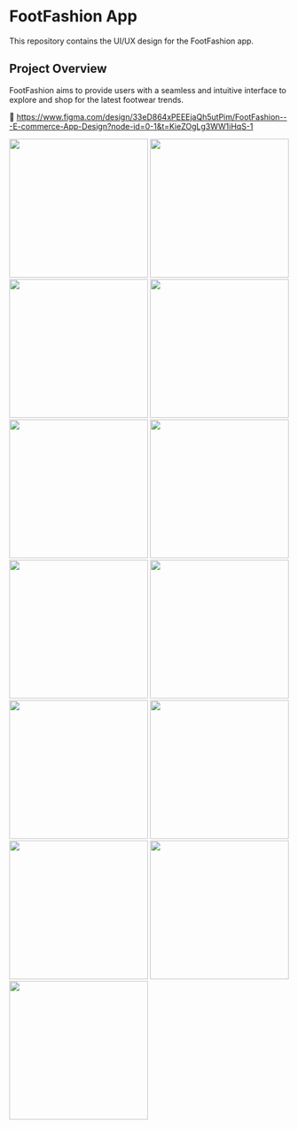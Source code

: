 <h1> FootFashion App</h1>

<p>This repository contains the UI/UX design for the FootFashion app.</p>

<h2>Project Overview</h2>

<p>FootFashion aims to provide users with a seamless and intuitive interface to explore and shop for the latest footwear trends.</p>

🔗 https://www.figma.com/design/33eD864xPEEEjaQh5utPim/FootFashion---E-commerce-App-Design?node-id=0-1&t=KieZOgLg3WW1iHqS-1

<img src="https://github.com/DevPatel1109/FootFashion-E-commerce-App-Design/assets/96563522/59641ae9-f970-4a60-bd63-f0745993c2a4" width="250">
<img src="https://github.com/DevPatel1109/FootFashion-E-commerce-App-Design/assets/96563522/1c6c0224-6161-40ff-8fd3-a4412078f945" width="250">
<img src="https://github.com/DevPatel1109/FootFashion-E-commerce-App-Design/assets/96563522/ebd2a941-c05f-4a11-a9c9-55f1e7f23ff7" width="250">
<img src="https://github.com/DevPatel1109/FootFashion-E-commerce-App-Design/assets/96563522/ea011670-5d14-4aed-afb6-52e6a5dd0328" width="250">
<img src="https://github.com/DevPatel1109/FootFashion-E-commerce-App-Design/assets/96563522/4d9b4890-0e88-4cce-82c0-2fe794389f77" width="250">
<img src="https://github.com/DevPatel1109/FootFashion-E-commerce-App-Design/assets/96563522/66a1df7d-2963-45a7-9b9a-5a219f52646e" width="250">
<img src="https://github.com/DevPatel1109/FootFashion-E-commerce-App-Design/assets/96563522/1f217c03-27a5-4655-9210-a23c0b1d0212" width="250">
<img src="https://github.com/DevPatel1109/FootFashion-E-commerce-App-Design/assets/96563522/5f2cfbe8-94c9-4a0f-b345-9ba276d98eb8" width="250">
<img src="https://github.com/DevPatel1109/FootFashion-E-commerce-App-Design/assets/96563522/7bd6452c-158c-4f55-b984-95a930d964fe" width="250">
<img src="https://github.com/DevPatel1109/FootFashion-E-commerce-App-Design/assets/96563522/c2a48154-d825-4a65-bf46-27192261b261" width="250">
<img src="https://github.com/DevPatel1109/FootFashion-E-commerce-App-Design/assets/96563522/37964b71-ee1e-473d-a71a-8bb8de37796a" width="250">
<img src="https://github.com/DevPatel1109/FootFashion-E-commerce-App-Design/assets/96563522/73f0a80a-517e-4b3f-8874-363f225b1ee2" width="250">
<img src="https://github.com/DevPatel1109/FootFashion-E-commerce-App-Design/assets/96563522/572051be-8b8a-4ba8-949a-b0a4a965ce96" width="250">
